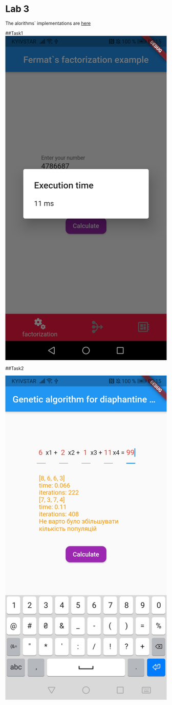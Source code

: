 # Lab 3

The alorithms` implementations are [here](https://github.com/gogaeva/rts-mobile/tree/master/lib/algorithms) 

##Task1
!["screenshot for task 1"](./screenshots/task1.jpg)

##Task2

!["screenshot fot task 2"](./screenshots/task2.jpg)